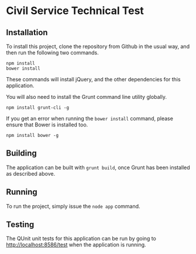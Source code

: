 # Civil Service Technical Test

## Installation
To install this project, clone the repository from Github in the usual way, and then run the following two commands.

    npm install
    bower install
    
These commands will install jQuery, and the other dependencies for this application.

You will also need to install the Grunt command line utility globally.

    npm install grunt-cli -g
    
If you get an error when running the `bower install` command, please ensure that Bower is installed too.

    npm install bower -g
    
## Building
The application can be built with `grunt build`, once Grunt has been installed as described above.

## Running
To run the project, simply issue the `node app` command.

## Testing
The QUnit unit tests for this application can be run by going to [http://localhost:8586/test](http://localhost:8586/test) when the application is running.